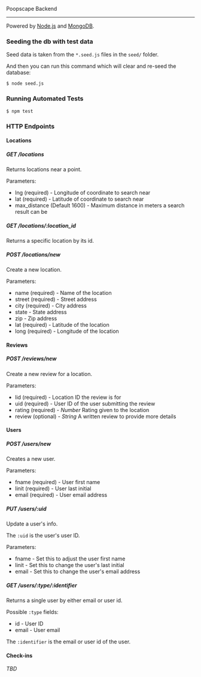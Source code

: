 Poopscape Backend

---

Powered by [Node.js](https://nodejs.org/) and [MongoDB](https://www.mongodb.org/).

### Seeding the db with test data

Seed data is taken from the `*.seed.js` files in the `seed/` folder.

And then you can run this command which will clear and re-seed the database:
```
$ node seed.js
```

### Running Automated Tests

```
$ npm test
```


### HTTP Endpoints


#### Locations

##### GET /locations

Returns locations near a point.

Parameters:
- lng (required) - Longitude of coordinate to search near
- lat (required) - Latitude of coordinate to search near
- max_distance (Default 1600) - Maximum distance in meters a search result can be

##### GET /locations/:location_id

Returns a specific location by its id.

##### POST /locations/new

Create a new location.

Parameters:
- name (required) - Name of the location
- street (required) - Street address
- city (required) - City address
- state - State address
- zip - Zip address
- lat (required) - Latitude of the location
- long (required) - Longitude of the location


#### Reviews

##### POST /reviews/new

Create a new review for a location.

Parameters:
- lid (required) - Location ID the review is for
- uid (required) - User ID of the user submitting the review
- rating (required) - _Number_ Rating given to the location
- review (optional) - _String_ A written review to provide more details

#### Users

##### POST /users/new

Creates a new user.

Parameters:
- fname (required) - User first name
- linit (required) - User last initial
- email (required) - User email address

##### PUT /users/:uid

Update a user's info.

The `:uid` is the user's user ID.

Parameters:
- fname - Set this to adjust the user first name
- linit - Set this to change the user's last initial
- email - Set this to change the user's email address
##### GET /users/:type/:identifier

Returns a single user by either email or user id.

Possible `:type` fields:
- id - User ID
- email - User email

The `:identifier` is the email or user id of the user.

#### Check-ins

_TBD_
